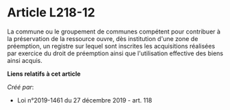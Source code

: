 # Article L218-12

La commune ou le groupement de communes compétent pour contribuer à la préservation de la ressource ouvre, dès institution
d'une zone de préemption, un registre sur lequel sont inscrites les acquisitions réalisées par exercice du droit de
préemption ainsi que l'utilisation effective des biens ainsi acquis.

**Liens relatifs à cet article**

_Créé par_:

  - Loi n°2019-1461 du 27 décembre 2019 - art. 118
